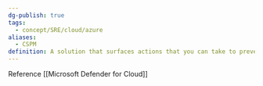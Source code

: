 ```yaml
---
dg-publish: true
tags:
  - concept/SRE/cloud/azure 
aliases:
  - CSPM
definition: A solution that surfaces actions that you can take to prevent breaches
---
```

Reference [[Microsoft Defender for Cloud]]

